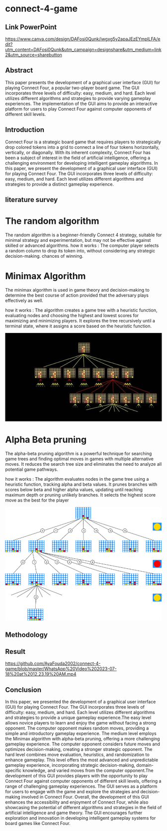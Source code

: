 # connect-4-game
## Link PowerPoint 

https://www.canva.com/design/DAFosi0Qunk/iwgxg5y2apaJEzEYmpILFA/edit?utm_content=DAFosi0Qunk&utm_campaign=designshare&utm_medium=link2&utm_source=sharebutton

## Abstract 
This paper presents the development of a graphical user interface (GUI) for playing Connect Four, a popular two-player board game. The GUI incorporates three levels of difficulty: easy, medium, and hard. Each level utilizes different algorithms and strategies to provide varying gameplay experiences. The implementation of the GUI aims to provide an interactive platform for users to play Connect Four against computer opponents of different skill levels.

## Introduction
Connect Four is a strategic board game that requires players to strategically drop colored tokens into a grid to connect a line of four tokens horizontally, vertically, or diagonally. With its inherent complexity, Connect Four has been a subject of interest in the field of artificial intelligence, offering a challenging environment for developing intelligent gameplay algorithms. In this paper, we present the development of a graphical user interface (GUI) for playing Connect Four. The GUI incorporates three levels of difficulty: easy, medium, and hard. Each level utilizes different algorithms and strategies to provide a distinct gameplay experience. 

## literature survey

# The random algorithm 

The random algorithm is a beginner-friendly Connect 4 strategy, suitable for minimal strategy and experimentation, but may not be effective against skilled or advanced algorithms.
how it works : The computer player selects a random column to drop its token into, without considering any strategic decision-making. chances of winning.
                                
# Minimax Algorithm

The minimax algorithm is used in game theory and decision-making to determine the best course of action provided that the adversary plays effectively as well. 

how it works : The algorithm creates a game tree with a heuristic function, evaluating nodes and choosing the highest and lowest scores for maximizing and minimizing players. It explores the tree recursively until a terminal state, where it assigns a score based on the heuristic function.

<img src="download.jpg" alt="Image" width="620px" height="auto">


# Alpha Beta pruning
The alpha-beta pruning algorithm is a powerful technique for searching game trees and finding optimal moves in games with multiple alternative moves. It reduces the search tree size and eliminates the need to analyze all potential game pathways. 

how it works : The algorithm evaluates nodes in the game tree using a heuristic function, tracking alpha and beta values. It prunes branches with scores below beta and higher alpha values, updating until reaching maximum depth or pruning unlikely branches. It selects the highest score move as the best for the player

<img src="1_NKzsRiAxa_oiikgbLyLCyw.png" alt="Image" width="620px" height="auto">

## Methodology


## Result 

https://github.com/AyaFouda2002/connect-4-game/blob/master/WhatsApp%20Video%202023-07-18%20at%2012.23.19%20AM.mp4

## Conclusion

In this paper, we presented the development of a graphical user interface (GUI) for playing Connect Four. The GUI incorporates three levels of difficulty: easy, medium, and hard. Each level utilizes different algorithms and strategies to provide a unique gameplay experience.The easy level allows novice players to learn and enjoy the game without facing a strong opponent. The computer opponent makes random moves, providing a simple and introductory gameplay experience. The medium level employs the Minimax algorithm with alpha-beta pruning, offering a more challenging gameplay experience. The computer opponent considers future moves and optimizes decision-making, creating a stronger strategic opponent. The hard level combines move evaluation, heuristics, and randomization to enhance gameplay. This level offers the most advanced and unpredictable gameplay experience, incorporating strategic decision-making, domain-specific knowledge, and varied moves from the computer opponent.The development of this GUI provides players with the opportunity to play Connect Four against computer opponents of different skill levels, offering a range of challenging gameplay experiences. The GUI serves as a platform for users to engage with the game and explore the strategies and decision-making involved in Connect Four. Overall, the development of this GUI enhances the accessibility and enjoyment of Connect Four, while also showcasing the potential of different algorithms and strategies in the field of artificial intelligence and game theory. The GUI encourages further exploration and innovation in developing intelligent gameplay systems for board games like Connect Four.





